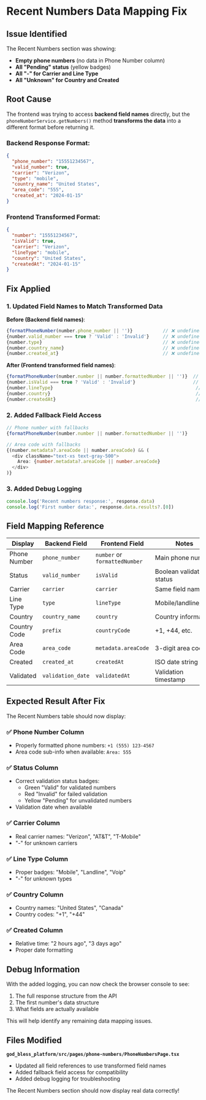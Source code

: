 # Recent Numbers Data Mapping Fix

## Issue Identified
The Recent Numbers section was showing:
- **Empty phone numbers** (no data in Phone Number column)
- **All "Pending" status** (yellow badges)
- **All "-" for Carrier and Line Type**
- **All "Unknown" for Country and Created**

## Root Cause
The frontend was trying to access **backend field names** directly, but the `phoneNumberService.getNumbers()` method **transforms the data** into a different format before returning it.

### Backend Response Format:
```json
{
  "phone_number": "15551234567",
  "valid_number": true,
  "carrier": "Verizon",
  "type": "mobile",
  "country_name": "United States",
  "area_code": "555",
  "created_at": "2024-01-15"
}
```

### Frontend Transformed Format:
```json
{
  "number": "15551234567",
  "isValid": true,
  "carrier": "Verizon", 
  "lineType": "mobile",
  "country": "United States",
  "createdAt": "2024-01-15"
}
```

## Fix Applied

### 1. **Updated Field Names to Match Transformed Data**

**Before (Backend field names)**:
```typescript
{formatPhoneNumber(number.phone_number || '')}           // ❌ undefined
{number.valid_number === true ? 'Valid' : 'Invalid'}     // ❌ undefined
{number.type}                                            // ❌ undefined
{number.country_name}                                    // ❌ undefined
{number.created_at}                                      // ❌ undefined
```

**After (Frontend transformed field names)**:
```typescript
{formatPhoneNumber(number.number || number.formattedNumber || '')}  // ✅ Works
{number.isValid === true ? 'Valid' : 'Invalid'}                     // ✅ Works
{number.lineType}                                                    // ✅ Works
{number.country}                                                     // ✅ Works
{number.createdAt}                                                   // ✅ Works
```

### 2. **Added Fallback Field Access**

```typescript
// Phone number with fallbacks
{formatPhoneNumber(number.number || number.formattedNumber || '')}

// Area code with fallbacks
{(number.metadata?.areaCode || number.areaCode) && (
  <div className="text-xs text-gray-500">
    Area: {number.metadata?.areaCode || number.areaCode}
  </div>
)}
```

### 3. **Added Debug Logging**

```typescript
console.log('Recent numbers response:', response.data)
console.log('First number data:', response.data.results?.[0])
```

## Field Mapping Reference

| Display | Backend Field | Frontend Field | Notes |
|---------|---------------|----------------|-------|
| Phone Number | `phone_number` | `number` or `formattedNumber` | Main phone number |
| Status | `valid_number` | `isValid` | Boolean validation status |
| Carrier | `carrier` | `carrier` | Same field name |
| Line Type | `type` | `lineType` | Mobile/landline/voip |
| Country | `country_name` | `country` | Country information |
| Country Code | `prefix` | `countryCode` | +1, +44, etc. |
| Area Code | `area_code` | `metadata.areaCode` | 3-digit area code |
| Created | `created_at` | `createdAt` | ISO date string |
| Validated | `validation_date` | `validatedAt` | Validation timestamp |

## Expected Result After Fix

The Recent Numbers table should now display:

### ✅ **Phone Number Column**
- Properly formatted phone numbers: `+1 (555) 123-4567`
- Area code sub-info when available: `Area: 555`

### ✅ **Status Column**
- Correct validation status badges:
  - Green "Valid" for validated numbers
  - Red "Invalid" for failed validation
  - Yellow "Pending" for unvalidated numbers
- Validation date when available

### ✅ **Carrier Column**
- Real carrier names: "Verizon", "AT&T", "T-Mobile"
- "-" for unknown carriers

### ✅ **Line Type Column**
- Proper badges: "Mobile", "Landline", "Voip"
- "-" for unknown types

### ✅ **Country Column**
- Country names: "United States", "Canada"
- Country codes: "+1", "+44"

### ✅ **Created Column**
- Relative time: "2 hours ago", "3 days ago"
- Proper date formatting

## Debug Information

With the added logging, you can now check the browser console to see:
1. The full response structure from the API
2. The first number's data structure
3. What fields are actually available

This will help identify any remaining data mapping issues.

## Files Modified

**`god_bless_platform/src/pages/phone-numbers/PhoneNumbersPage.tsx`**
- Updated all field references to use transformed field names
- Added fallback field access for compatibility
- Added debug logging for troubleshooting

The Recent Numbers section should now display real data correctly!